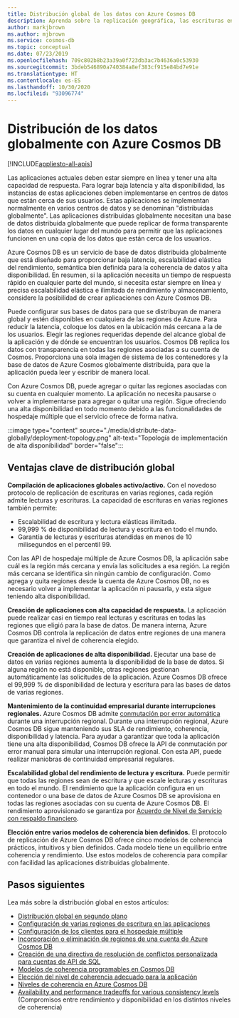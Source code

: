 ```yaml
---
title: Distribución global de los datos con Azure Cosmos DB
description: Aprenda sobre la replicación geográfica, las escrituras en varias regiones, la conmutación por error y la recuperación de datos a escala mundial con bases de datos globales de Azure Cosmos DB, un servicio de base de datos de varios modelos distribuido globalmente.
author: markjbrown
ms.author: mjbrown
ms.service: cosmos-db
ms.topic: conceptual
ms.date: 07/23/2019
ms.openlocfilehash: 709c802b8b23a39a0f723db3ac7b4636a0c53930
ms.sourcegitcommit: 3bdeb546890a740384a8ef383cf915e84bd7e91e
ms.translationtype: HT
ms.contentlocale: es-ES
ms.lasthandoff: 10/30/2020
ms.locfileid: "93096774"
---
```

# <a name="distribute-your-data-globally-with-azure-cosmos-db"></a>Distribución de los datos globalmente con Azure Cosmos DB
[!INCLUDE[appliesto-all-apis](includes/appliesto-all-apis.md)]

Las aplicaciones actuales deben estar siempre en línea y tener una alta capacidad de respuesta. Para lograr baja latencia y alta disponibilidad, las instancias de estas aplicaciones deben implementarse en centros de datos que están cerca de sus usuarios. Estas aplicaciones se implementan normalmente en varios centros de datos y se denominan "distribuidas globalmente". Las aplicaciones distribuidas globalmente necesitan una base de datos distribuida globalmente que puede replicar de forma transparente los datos en cualquier lugar del mundo para permitir que las aplicaciones funcionen en una copia de los datos que están cerca de los usuarios. 

Azure Cosmos DB es un servicio de base de datos distribuida globalmente que está diseñado para proporcionar baja latencia, escalabilidad elástica del rendimiento, semántica bien definida para la coherencia de datos y alta disponibilidad. En resumen, si la aplicación necesita un tiempo de respuesta rápido en cualquier parte del mundo, si necesita estar siempre en línea y precisa escalabilidad elástica e ilimitada de rendimiento y almacenamiento, considere la posibilidad de crear aplicaciones con Azure Cosmos DB.

Puede configurar sus bases de datos para que se distribuyan de manera global y estén disponibles en cualquiera de las regiones de Azure. Para reducir la latencia, coloque los datos en la ubicación más cercana a la de los usuarios. Elegir las regiones requeridas depende del alcance global de la aplicación y de dónde se encuentran los usuarios. Cosmos DB replica los datos con transparencia en todas las regiones asociadas a su cuenta de Cosmos. Proporciona una sola imagen de sistema de los contenedores y la base de datos de Azure Cosmos globalmente distribuida, para que la aplicación pueda leer y escribir de manera local. 

Con Azure Cosmos DB, puede agregar o quitar las regiones asociadas con su cuenta en cualquier momento. La aplicación no necesita pausarse o volver a implementarse para agregar o quitar una región. Sigue ofreciendo una alta disponibilidad en todo momento debido a las funcionalidades de hospedaje múltiple que el servicio ofrece de forma nativa.

:::image type="content" source="./media/distribute-data-globally/deployment-topology.png" alt-text="Topología de implementación de alta disponibilidad" border="false":::

## <a name="key-benefits-of-global-distribution"></a>Ventajas clave de distribución global

**Compilación de aplicaciones globales activo/activo.** Con el novedoso protocolo de replicación de escrituras en varias regiones, cada región admite lecturas y escrituras. La capacidad de escrituras en varias regiones también permite:

- Escalabilidad de escritura y lectura elásticas ilimitada.
- 99,999 % de disponibilidad de lectura y escritura en todo el mundo.
- Garantía de lecturas y escrituras atendidas en menos de 10 milisegundos en el percentil 99.

Con las API de hospedaje múltiple de Azure Cosmos DB, la aplicación sabe cuál es la región más cercana y envía las solicitudes a esa región. La región más cercana se identifica sin ningún cambio de configuración. Como agrega y quita regiones desde la cuenta de Azure Cosmos DB, no es necesario volver a implementar la aplicación ni pausarla, y esta sigue teniendo alta disponibilidad.

**Creación de aplicaciones con alta capacidad de respuesta.** La aplicación puede realizar casi en tiempo real lecturas y escrituras en todas las regiones que eligió para la base de datos. De manera interna, Azure Cosmos DB controla la replicación de datos entre regiones de una manera que garantiza el nivel de coherencia elegido.

**Creación de aplicaciones de alta disponibilidad.** Ejecutar una base de datos en varias regiones aumenta la disponibilidad de la base de datos. Si alguna región no está disponible, otras regiones gestionan automáticamente las solicitudes de la aplicación. Azure Cosmos DB ofrece el 99,999 % de disponibilidad de lectura y escritura para las bases de datos de varias regiones.

**Mantenimiento de la continuidad empresarial durante interrupciones regionales.** Azure Cosmos DB admite [conmutación por error automática](how-to-manage-database-account.md#automatic-failover) durante una interrupción regional. Durante una interrupción regional, Azure Cosmos DB sigue manteniendo sus SLA de rendimiento, coherencia, disponibilidad y latencia. Para ayudar a garantizar que toda la aplicación tiene una alta disponibilidad, Cosmos DB ofrece la API de conmutación por error manual para simular una interrupción regional. Con esta API, puede realizar maniobras de continuidad empresarial regulares.

**Escalabilidad global del rendimiento de lectura y escritura.** Puede permitir que todas las regiones sean de escritura y que escale lecturas y escrituras en todo el mundo. El rendimiento que la aplicación configura en un contenedor o una base de datos de Azure Cosmos DB se aprovisiona en todas las regiones asociadas con su cuenta de Azure Cosmos DB. El rendimiento aprovisionado se garantiza por [Acuerdo de Nivel de Servicio con respaldo financiero](https://azure.microsoft.com/support/legal/sla/cosmos-db/v1_3/).

**Elección entre varios modelos de coherencia bien definidos.** El protocolo de replicación de Azure Cosmos DB ofrece cinco modelos de coherencia prácticos, intuitivos y bien definidos. Cada modelo tiene un equilibrio entre coherencia y rendimiento. Use estos modelos de coherencia para compilar con facilidad las aplicaciones distribuidas globalmente.

## <a name="next-steps"></a><a id="Next Steps"></a>Pasos siguientes

Lea más sobre la distribución global en estos artículos:

* [Distribución global en segundo plano](global-dist-under-the-hood.md)
* [Configuración de varias regiones de escritura en las aplicaciones](how-to-multi-master.md)
* [Configuración de los clientes para el hospedaje múltiple](how-to-manage-database-account.md#configure-multiple-write-regions)
* [Incorporación o eliminación de regiones de una cuenta de Azure Cosmos DB](how-to-manage-database-account.md#addremove-regions-from-your-database-account)
* [Creación de una directiva de resolución de conflictos personalizada para cuentas de API de SQL](how-to-manage-conflicts.md#create-a-custom-conflict-resolution-policy)
* [Modelos de coherencia programables en Cosmos DB](consistency-levels.md)
* [Elección del nivel de coherencia adecuado para la aplicación](./consistency-levels.md)
* [Niveles de coherencia en Azure Cosmos DB](./consistency-levels.md)
* [Availability and performance tradeoffs for various consistency levels](./consistency-levels.md) (Compromisos entre rendimiento y disponibilidad en los distintos niveles de coherencia)